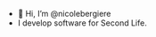 - 👋 Hi, I’m @nicolebergiere
- I develop software for Second Life.

<!---
nicolebergiere/nicolebergiere is a ✨ special ✨ repository because its `README.md` (this file) appears on your GitHub profile.
You can click the Preview link to take a look at your changes.
--->
